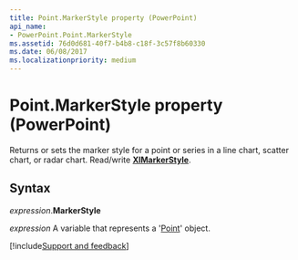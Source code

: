```yaml
---
title: Point.MarkerStyle property (PowerPoint)
api_name:
- PowerPoint.Point.MarkerStyle
ms.assetid: 76d0d681-40f7-b4b8-c18f-3c57f8b60330
ms.date: 06/08/2017
ms.localizationpriority: medium
---
```



# Point.MarkerStyle property (PowerPoint)

Returns or sets the marker style for a point or series in a line chart, scatter chart, or radar chart. Read/write **[XlMarkerStyle](PowerPoint.XlMarkerStyle.md)**.


## Syntax

_expression_.**MarkerStyle**

_expression_ A variable that represents a '[Point](PowerPoint.Point.md)' object.






[!include[Support and feedback](~/includes/feedback-boilerplate.md)]